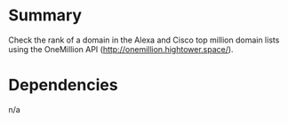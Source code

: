 # Summary

Check the rank of a domain in the Alexa and Cisco top million domain lists using the OneMillion API (http://onemillion.hightower.space/).

# Dependencies

n/a
